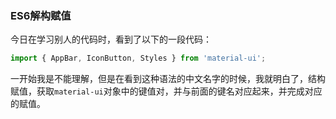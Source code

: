 ### ES6解构赋值

今日在学习别人的代码时，看到了以下的一段代码：

```javascript
import { AppBar, IconButton, Styles } from 'material-ui';
```
一开始我是不能理解，但是在看到这种语法的中文名字的时候，我就明白了，结构赋值，获取``material-ui``对象中的键值对，并与前面的键名对应起来，并完成对应的赋值。